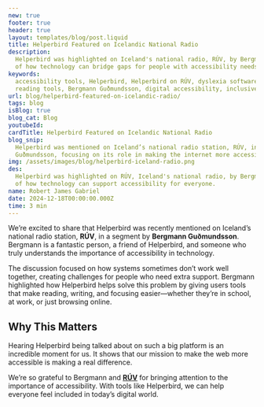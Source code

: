 ```yaml
---
new: true
footer: true
header: true
layout: templates/blog/post.liquid
title: Helperbird Featured on Icelandic National Radio
description:
  Helperbird was highlighted on Iceland's national radio, RÚV, by Bergmann Guðmundsson, as an example
  of how technology can bridge gaps for people with accessibility needs.
keywords:
  accessibility tools, Helperbird, Helperbird on RÚV, dyslexia software, accessibility software,
  reading tools, Bergmann Guðmundsson, digital accessibility, inclusive technology
url: blog/helperbird-featured-on-icelandic-radio/
tags: blog
isBlog: true
blog_cat: Blog
youtubeId: 
cardTitle: Helperbird Featured on Icelandic National Radio
blog_snip:
  Helperbird was mentioned on Iceland’s national radio station, RÚV, in a segment by Bergmann 
  Guðmundsson, focusing on its role in making the internet more accessible for everyone.
img: /assets/images/blog/helperbird-iceland-radio.png
des:
  Helperbird was highlighted on RÚV, Iceland's national radio, by Bergmann Guðmundsson, as an example
  of how technology can support accessibility for everyone.
name: Robert James Gabriel
date: 2024-12-18T00:00:00.000Z
time: 3 min
---
```




We’re excited to share that Helperbird was recently mentioned on Iceland’s national radio station, **RÚV**, in a segment by **Bergmann Guðmundsson**. Bergmann is a fantastic person, a friend of Helperbird, and someone who truly understands the importance of accessibility in technology.

The discussion focused on how systems sometimes don’t work well together, creating challenges for people who need extra support. Bergmann highlighted how Helperbird helps solve this problem by giving users tools that make reading, writing, and focusing easier—whether they’re in school, at work, or just browsing online.

## Why This Matters

Hearing Helperbird being talked about on such a big platform is an incredible moment for us. It shows that our mission to make the web more accessible is making a real difference. 

We’re so grateful to Bergmann and **[RÚV](https://www.ruv.is/frettir/menning-og-daegurmal/2024-11-29-kerfin-tala-ekki-saman-429044)** for bringing attention to the importance of accessibility. With tools like Helperbird, we can help everyone feel included in today’s digital world.
